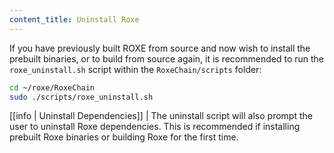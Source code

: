 ```yaml
---
content_title: Uninstall Roxe
---
```


If you have previously built ROXE from source and now wish to install the prebuilt binaries, or to build from source again, it is recommended to run the `roxe_uninstall.sh` script within the `RoxeChain/scripts` folder:

```sh
cd ~/roxe/RoxeChain
sudo ./scripts/roxe_uninstall.sh
```

[[info | Uninstall Dependencies]]
| The uninstall script will also prompt the user to uninstall Roxe dependencies. This is recommended if installing prebuilt Roxe binaries or building Roxe for the first time.
